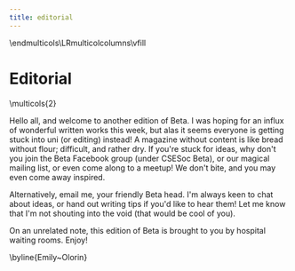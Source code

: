 ```yaml
---
title: editorial
---
```


\endmulticols\LRmulticolcolumns\vfill

Editorial
=========

\multicols{2}

Hello all, and welcome to another edition of Beta. I was hoping for an influx of 
wonderful written works this week, but alas it seems everyone is getting stuck into 
uni (or editing) instead! A magazine without content is like bread without flour; 
difficult, and rather dry. If you're stuck for ideas, why don't you join the Beta 
Facebook group (under CSESoc Beta), or our magical mailing list, or even come along 
to a meetup! We don't bite, and you may even come away inspired.

Alternatively, email me, your friendly Beta head. I'm always keen to chat about 
ideas, or hand out writing tips if you'd like to hear them! Let me know that I'm not 
shouting into the void (that would be cool of you).

On an unrelated note, this edition of Beta is brought to you by hospital waiting 
rooms. Enjoy!

\byline{Emily~Olorin}
